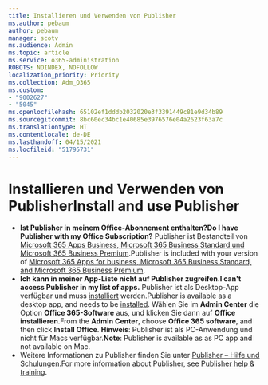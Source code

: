 ```yaml
---
title: Installieren und Verwenden von Publisher
ms.author: pebaum
author: pebaum
manager: scotv
ms.audience: Admin
ms.topic: article
ms.service: o365-administration
ROBOTS: NOINDEX, NOFOLLOW
localization_priority: Priority
ms.collection: Adm_O365
ms.custom:
- "9002627"
- "5045"
ms.openlocfilehash: 65102ef1dddb2032020e3f3391449c81e9d34b89
ms.sourcegitcommit: 8bc60ec34bc1e40685e3976576e04a2623f63a7c
ms.translationtype: HT
ms.contentlocale: de-DE
ms.lasthandoff: 04/15/2021
ms.locfileid: "51795731"
---
```

# <a name="install-and-use-publisher"></a><span data-ttu-id="03ce4-102">Installieren und Verwenden von Publisher</span><span class="sxs-lookup"><span data-stu-id="03ce4-102">Install and use Publisher</span></span>

- <span data-ttu-id="03ce4-103">**Ist Publisher in meinem Office-Abonnement enthalten?**</span><span class="sxs-lookup"><span data-stu-id="03ce4-103">**Do I have Publisher with my Office Subscription?**</span></span> <span data-ttu-id="03ce4-104">Publisher ist Bestandteil von [Microsoft 365 Apps Business, Microsoft 365 Business Standard und Microsoft 365 Business Premium](https://products.office.com/compare-all-microsoft-office-products?activetab=tab:primaryr2).</span><span class="sxs-lookup"><span data-stu-id="03ce4-104">Publisher is included with your version of [Microsoft 365 Apps for business, Microsoft 365 Business Standard, and Microsoft 365 Business Premium](https://products.office.com/compare-all-microsoft-office-products?activetab=tab:primaryr2).</span></span>
- <span data-ttu-id="03ce4-105">**Ich kann in meiner App-Liste nicht auf Publisher zugreifen.**</span><span class="sxs-lookup"><span data-stu-id="03ce4-105">**I can't access Publisher in my list of apps.**</span></span>  <span data-ttu-id="03ce4-106">Publisher ist als Desktop-App verfügbar und muss [installiert](https://support.office.com/article/Install-Office-apps-from-Office-365-dcf2d841-dac7-455b-9a77-fc8f7ee92702) werden.</span><span class="sxs-lookup"><span data-stu-id="03ce4-106">Publisher is available as a desktop app, and needs to be [installed](https://support.office.com/article/Install-Office-apps-from-Office-365-dcf2d841-dac7-455b-9a77-fc8f7ee92702).</span></span> <span data-ttu-id="03ce4-107">Wählen Sie im **Admin Center** die Option **Office 365-Software** aus, und klicken Sie dann auf **Office installieren**.</span><span class="sxs-lookup"><span data-stu-id="03ce4-107">From the **Admin Center**, choose **Office 365 software**, and then click **Install Office**.</span></span> <span data-ttu-id="03ce4-108">**Hinweis**: Publisher ist als PC-Anwendung und nicht für Macs verfügbar.</span><span class="sxs-lookup"><span data-stu-id="03ce4-108">**Note**: Publisher is available as as PC app and not available on Mac.</span></span>
- <span data-ttu-id="03ce4-109">Weitere Informationen zu Publisher finden Sie unter [Publisher – Hilfe und Schulungen](https://support.office.com/publisher).</span><span class="sxs-lookup"><span data-stu-id="03ce4-109">For more information about Publisher, see [Publisher help & training](https://support.office.com/publisher).</span></span>
